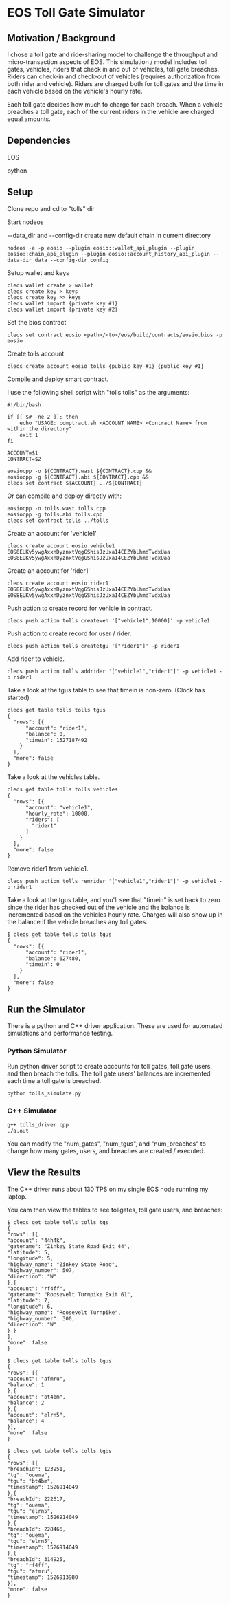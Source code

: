 # EOS Toll Gate Simulator

## Motivation / Background

I chose a toll gate and ride-sharing model to challenge the throughput and micro-transaction aspects of EOS. This simulation / model includes
toll gates, vehicles, riders that check in and out of vehicles, toll gate breaches. Riders can check-in and check-out of vehicles (requires authorization from both rider and vehicle). Riders are charged both for toll gates and the time in each vehicle based on the vehicle's hourly rate.

Each toll gate decides how much to charge for each breach. When a vehicle breaches a toll gate, each of the current riders in the vehicle are charged equal amounts.

## Dependencies

EOS

python

## Setup

Clone repo and cd to "tolls" dir

Start nodeos

--data_dir and --config-dir create new default chain in current directory

```
nodeos -e -p eosio --plugin eosio::wallet_api_plugin --plugin eosio::chain_api_plugin --plugin eosio::account_history_api_plugin --data-dir data --config-dir config
```

Setup wallet and keys

```
cleos wallet create > wallet
cleos create key > keys
cleos create key >> keys
cleos wallet import {private key #1}
cleos wallet import {private key #2}
```

Set the bios contract

```
cleos set contract eosio <path>/<to>/eos/build/contracts/eosio.bios -p eosio
```

Create tolls account

```
cleos create account eosio tolls {public key #1} {public key #1}
```

Compile and deploy smart contract.

I use the following shell script with "tolls tolls" as the arguments:

```
#!/bin/bash

if [[ $# -ne 2 ]]; then
    echo "USAGE: comptract.sh <ACCOUNT NAME> <Contract Name> from within the directory"
    exit 1
fi

ACCOUNT=$1
CONTRACT=$2

eosiocpp -o ${CONTRACT}.wast ${CONTRACT}.cpp &&
eosiocpp -g ${CONTRACT}.abi ${CONTRACT}.cpp &&
cleos set contract ${ACCOUNT} ../${CONTRACT}
```

Or can compile and deploy directly with:

```
eosiocpp -o tolls.wast tolls.cpp
eosiocpp -g tolls.abi tolls.cpp
cleos set contract tolls ../tolls
```

Create an account for 'vehicle1'

```
cleos create account eosio vehicle1 EOS8EUKv5ywgAxxnDyznxtVqgGShisJzUxa14CEZYbLhmdTvdxUaa EOS8EUKv5ywgAxxnDyznxtVqgGShisJzUxa14CEZYbLhmdTvdxUaa
```

Create an account for 'rider1'

```
cleos create account eosio rider1 EOS8EUKv5ywgAxxnDyznxtVqgGShisJzUxa14CEZYbLhmdTvdxUaa EOS8EUKv5ywgAxxnDyznxtVqgGShisJzUxa14CEZYbLhmdTvdxUaa
```

Push action to create record for vehicle in contract.

```
cleos push action tolls createveh '["vehicle1",10000]' -p vehicle1
```

Push action to create record for user / rider.

```
cleos push action tolls createtgu '["rider1"]' -p rider1
```

Add rider to vehicle.

```
cleos push action tolls addrider '["vehicle1","rider1"]' -p vehicle1 -p rider1
```

Take a look at the tgus table to see that timein is non-zero. (Clock has started)

```
cleos get table tolls tolls tgus
{
  "rows": [{
      "account": "rider1",
      "balance": 0,
      "timein": 1527187492
    }
  ],
  "more": false
}
```

Take a look at the vehicles table.

```
cleos get table tolls tolls vehicles
{
  "rows": [{
      "account": "vehicle1",
      "hourly_rate": 10000,
      "riders": [
        "rider1"
      ]
    }
  ],
  "more": false
}
```

Remove rider1 from vehicle1.

```
cleos push action tolls remrider '["vehicle1","rider1"]' -p vehicle1 -p rider1
```

Take a look at the tgus table, and you'll see that "timein" is set back to zero since the rider has checked out of the vehicle and the balance is incremented based on the vehicles hourly rate. Charges will also show up in the balance if the vehicle breaches any toll gates.

```
$ cleos get table tolls tolls tgus
{
  "rows": [{
      "account": "rider1",
      "balance": 627480,
      "timein": 0
    }
  ],
  "more": false
}
```

## Run the Simulator

There is a python and C++ driver application. These are used for automated simulations and performance testing.

### Python Simulator

Run python driver script to create accounts for toll gates, toll gate users, and then breach the tolls. The toll gate users' balances are incremented each time a toll gate is breached.

```
python tolls_simulate.py
```

### C++ Simulator

```
g++ tolls_driver.cpp
./a.out
```

You can modify the "num_gates", "num_tgus", and "num_breaches" to change how many gates, users, and breaches are created / executed.

## View the Results

The C++ driver runs about 130 TPS on my single EOS node running my laptop.

You cam then view the tables to see tollgates, toll gate users, and breaches:

```
$ cleos get table tolls tolls tgs
{
"rows": [{
"account": "44h4k",
"gatename": "Zinkey State Road Exit 44",
"latitude": 5,
"longitude": 5,
"highway_name": "Zinkey State Road",
"highway_number": 507,
"direction": "W"
},{
"account": "rf4ff",
"gatename": "Roosevelt Turnpike Exit 61",
"latitude": 7,
"longitude": 6,
"highway_name": "Roosevelt Turnpike",
"highway_number": 300,
"direction": "W"
} }
],
"more": false
}

$ cleos get table tolls tolls tgus
{
"rows": [{
"account": "afmru",
"balance": 1
},{
"account": "bt4bm",
"balance": 2
},{
"account": "elrn5",
"balance": 4
}],
"more": false
}

$ cleos get table tolls tolls tgbs
{
"rows": [{
"breachId": 123951,
"tg": "ouema",
"tgu": "bt4bm",
"timestamp": 1526914049
},{
"breachId": 222617,
"tg": "ouema",
"tgu": "elrn5",
"timestamp": 1526914049
},{
"breachId": 228466,
"tg": "ouema",
"tgu": "elrn5",
"timestamp": 1526914049
},{
"breachId": 314925,
"tg": "rf4ff",
"tgu": "afmru",
"timestamp": 1526913980
}],
"more": false
}
```
